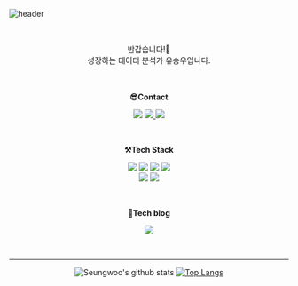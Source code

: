 ![header](https://capsule-render.vercel.app/api?type=waving&color=6495ED&height=300&section=header&text=Welcome&fontSize=90&animation=fadeIn&fontAlignY=38&desc=Seungwoo's%20GitHub%20Profile&descAlignY=51&descAlign=62&fontColor=FFFFFF)


<br>

<p align="center">
반갑습니다!👐<br>
성장하는 데이터 분석가 유승우입니다. <br>
</p>

<p align="center">
<br><br>
<Strong>😎Contact</Strong><br>
</p>
<p align="center">
    <img src="https://img.shields.io/badge/Gmail-EA4335?style=flat&logo=gmail&logoColor=white">  
    <a href="https://www.facebook.com/profile.php?id=100005102132577">
        <img src="https://img.shields.io/badge/Facebook-1877F2?style=flat&logo=facebook&logoColor=white"&link=https://www.facebook.com/profile.php?id=100005102132577>
    </a>
    <a href="https://www.instagram.com/useung_u/">
        <img src="https://img.shields.io/badge/Instagram-E4405F?style=flat&logo=instagram&logoColor=white">
    </a>
</p>

<br>

<p align="center">
    <Strong>⚒️Tech Stack</Strong><br>
</p>
<p align="center" display="inline-block">  
  <img src="https://img.shields.io/badge/Python-3776AB?style=flat&logo=Python&logoColor=white"> 
  <img src="https://img.shields.io/badge/Pytorch-EE4C2C?style=flat&logo=Pytorch&logoColor=white">
    <img src="https://img.shields.io/badge/R-276DC3?style=flat&logo=R&logoColor=white">
    <img src="https://img.shields.io/badge/notion-000000?style=flat&logo=notion&logoColor=white"><br>
   <img src="https://img.shields.io/badge/github-181717?style=flat&logo=github&logoColor=white"> 
   <img src="https://img.shields.io/badge/W&B-FFBE00?style=flat&logo=weightsandbiases&logoColor=white"> 
</p>
<br>

<p align="center">
<Strong>🚀Tech blog</Strong><br>
</p>
<p align="center">
    <a href="https://velog.io/@ysw2946">
        <img src="https://img.shields.io/badge/Velog-20C997?style=flat&logo=Velog&logoColor=white"> 
    </a>
</p>
<br>

---
<div align=center>
    
![Seungwoo's github stats](https://github-readme-stats.vercel.app/api?username=ysw2946&show_icons=true)
[![Top Langs](https://github-readme-stats.vercel.app/api/top-langs/?username=ysw2946&hide=javascript,html,Jupyter%20Notebook)](https://github.com/anuraghazra/github-readme-stats)
